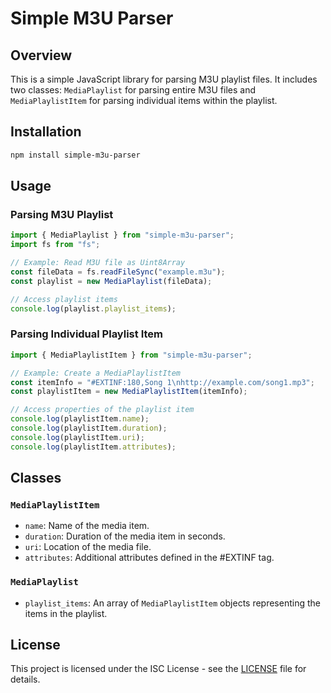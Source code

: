 # Simple M3U Parser

## Overview

This is a simple JavaScript library for parsing M3U playlist files. It includes two classes: `MediaPlaylist` for parsing entire M3U files and `MediaPlaylistItem` for parsing individual items within the playlist.

## Installation

```bash
npm install simple-m3u-parser
```

## Usage

### Parsing M3U Playlist

```javascript
import { MediaPlaylist } from "simple-m3u-parser";
import fs from "fs";

// Example: Read M3U file as Uint8Array
const fileData = fs.readFileSync("example.m3u");
const playlist = new MediaPlaylist(fileData);

// Access playlist items
console.log(playlist.playlist_items);
```

### Parsing Individual Playlist Item

```javascript
import { MediaPlaylistItem } from "simple-m3u-parser";

// Example: Create a MediaPlaylistItem
const itemInfo = "#EXTINF:180,Song 1\nhttp://example.com/song1.mp3";
const playlistItem = new MediaPlaylistItem(itemInfo);

// Access properties of the playlist item
console.log(playlistItem.name);
console.log(playlistItem.duration);
console.log(playlistItem.uri);
console.log(playlistItem.attributes);
```

## Classes

### `MediaPlaylistItem`

- `name`: Name of the media item.
- `duration`: Duration of the media item in seconds.
- `uri`: Location of the media file.
- `attributes`: Additional attributes defined in the #EXTINF tag.

### `MediaPlaylist`

- `playlist_items`: An array of `MediaPlaylistItem` objects representing the items in the playlist.

## License

This project is licensed under the ISC License - see the [LICENSE](LICENSE) file for details.
